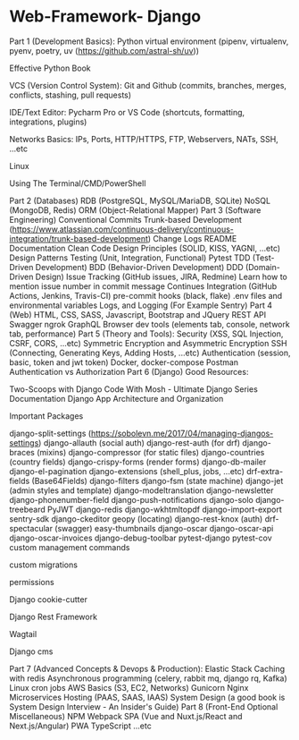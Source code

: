 # Web-Framework- Django
Part 1 (Development Basics):
Python virtual environment (pipenv, virtualenv, pyenv, poetry, uv (https://github.com/astral-sh/uv))

Effective Python Book

VCS (Version Control System): Git and Github (commits, branches, merges, conflicts, stashing, pull requests)

IDE/Text Editor: Pycharm Pro or VS Code (shortcuts, formatting, integrations, plugins)

Networks Basics: IPs, Ports, HTTP/HTTPS, FTP, Webservers, NATs, SSH, ...etc

Linux

Using The Terminal/CMD/PowerShell

Part 2 (Databases)
RDB (PostgreSQL, MySQL/MariaDB, SQLite)
NoSQL (MongoDB, Redis)
ORM (Object-Relational Mapper)
Part 3 (Software Engineering)
Conventional Commits
Trunk-based Development (https://www.atlassian.com/continuous-delivery/continuous-integration/trunk-based-development)
Change Logs
README
Documentation
Clean Code
Design Principles (SOLID, KISS, YAGNI, ...etc)
Design Patterns
Testing (Unit, Integration, Functional)
Pytest
TDD (Test-Driven Development)
BDD (Behavior-Driven Development)
DDD (Domain-Driven Design)
Issue Tracking (GitHub issues, JIRA, Redmine) Learn how to mention issue number in commit message
Continues Integration (GitHub Actions, Jenkins, Travis-CI)
pre-commit hooks (black, flake)
.env files and environmental variables
Logs, and Logging (For Example Sentry)
Part 4 (Web)
HTML, CSS, SASS, Javascript, Bootstrap and JQuery
REST API
Swagger
ngrok
GraphQL
Browser dev tools (elements tab, console, network tab, performance)
Part 5 (Theory and Tools):
Security (XSS, SQL Injection, CSRF, CORS, ...etc)
Symmetric Encryption and Asymmetric Encryption
SSH (Connecting, Generating Keys, Adding Hosts, ...etc)
Authentication (session, basic, token and jwt token)
Docker, docker-compose
Postman
Authentication vs Authorization
Part 6 (Django)
Good Resources:

Two-Scoops with Django
Code With Mosh - Ultimate Django Series
Documentation
Django App Architecture and Organization

Important Packages

django-split-settings (https://sobolevn.me/2017/04/managing-djangos-settings)
django-allauth (social auth)
django-rest-auth (for drf)
django-braces (mixins)
django-compressor (for static files)
django-countries (country fields)
django-crispy-forms (render forms)
django-db-mailer
django-el-pagination
django-extensions (shell_plus, jobs, ...etc)
drf-extra-fields (Base64Fields)
django-filters
django-fsm (state machine)
django-jet (admin styles and template)
django-modeltranslation
django-newsletter
django-phonenumber-field
django-push-notifications
django-solo
django-treebeard
PyJWT
django-redis
django-wkhtmltopdf
django-import-export
sentry-sdk
django-ckeditor
geopy (locating)
django-rest-knox (auth)
drf-spectacular (swagger)
easy-thumbnails
django-oscar
django-oscar-api
django-oscar-invoices
django-debug-toolbar
pytest-django
pytest-cov
custom management commands

custom migrations

permissions

Django cookie-cutter

Django Rest Framework

Wagtail

Django cms

Part 7 (Advanced Concepts & Devops & Production):
Elastic Stack
Caching with redis
Asynchronous programming (celery, rabbit mq, django rq, Kafka)
Linux cron jobs
AWS Basics (S3, EC2, Networks)
Gunicorn
Nginx
Microservices
Hosting (PAAS, SAAS, IAAS)
System Design (a good book is System Design Interview - An Insider's Guide)
Part 8 (Front-End Optional Miscellaneous)
NPM
Webpack
SPA (Vue and Nuxt.js/React and Next.js/Angular)
PWA
TypeScript
...etc
